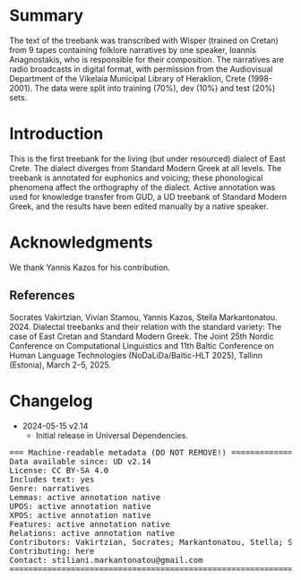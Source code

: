 # Summary

The text of the treebank was transcribed with Wisper (trained on Cretan) from 9 tapes containing  folklore narratives by one speaker, Ioannis Anagnostakis, who is responsible for their composition. The narratives are radio broadcasts in digital format, with permission from the Audiovisual Department of the Vikelaia Municipal Library of Heraklion, Crete (1998-2001).
The data were split into  training (70%),  dev (10%) and  test (20%) sets. 




# Introduction

This is the first treebank for the living (but under resourced) dialect of East Crete. The dialect diverges from Standard Modern Greek at all levels. The treebank is annotated for euphonics and voicing; these phonological phenomena affect the orthography of the dialect. Active annotation was used for knowledge transfer from GUD, a UD treebank of Standard Modern Greek, and the results have been edited manually by a native speaker. 


# Acknowledgments

We thank Yannis Kazos for his contribution. 

## References

Socrates Vakirtzian, Vivian Stamou, Yannis Kazos,  Stella Markantonatou. 2024. Dialectal treebanks and their relation with the standard variety: The case of East Cretan and Standard Modern Greek. The Joint 25th Nordic Conference on Computational Linguistics and 11th Baltic Conference on Human Language Technologies (NoDaLiDa/Baltic-HLT 2025), Tallinn (Estonia), March 2–5, 2025.


# Changelog

* 2024-05-15 v2.14
  * Initial release in Universal Dependencies.


<pre>
=== Machine-readable metadata (DO NOT REMOVE!) ================================
Data available since: UD v2.14
License: CC BY-SA 4.0
Includes text: yes
Genre: narratives
Lemmas: active annotation native
UPOS: active annotation native
XPOS: active annotation native
Features: active annotation native
Relations: active annotation native
Contributors: Vakirtzian, Socrates; Markantonatou, Stella; Stamou, Vivian;
Contributing: here
Contact: stiliani.markantonatou@gmail.com
===============================================================================
</pre>

